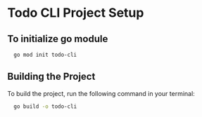# Todo CLI Project Setup

## To initialize go module

```bash
  go mod init todo-cli
```

## Building the Project

To build the project, run the following command in your terminal:

```bash
  go build -o todo-cli
```